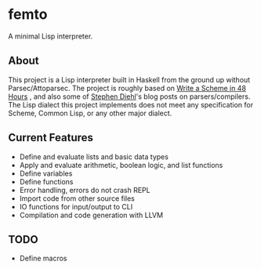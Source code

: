 # femto
A minimal Lisp interpreter.

## About
This project is a Lisp interpreter built in Haskell from the ground up
without Parsec/Attoparsec. The project is roughly based on
[Write a Scheme in 48 Hours](https://en.wikibooks.org/wiki/Write_Yourself_a_Scheme_in_48_Hours)
, and also some of [Stephen
Diehl](http://dev.stephendiehl.com/fun/index.html)'s blog posts on
parsers/compilers. The Lisp dialect this project implements does not meet any
specification for Scheme, Common Lisp, or any other major dialect.

## Current Features
- Define and evaluate lists and basic data types
- Apply and evaluate arithmetic, boolean logic, and list functions
- Define variables
- Define functions
- Error handling, errors do not crash REPL
- Import code from other source files
- IO functions for input/output to CLI
- Compilation and code generation with LLVM

## TODO
- Define macros

